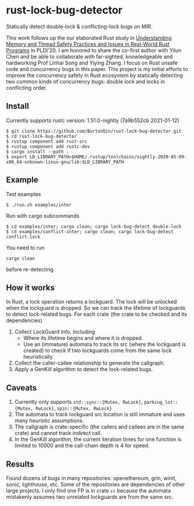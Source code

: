 # rust-lock-bug-detector
Statically detect double-lock &amp; conflicting-lock bugs on MIR.

This work follows up the our elaborated Rust study in [Understanding Memory and Thread Safety Practices and Issues in Real-World Rust Programs](https://songlh.github.io/paper/rust-study.pdf) in PLDI'20.
I am honored to share the co-first author with Yilun Chen and be able to collaborate with far-sighted, knowledgeable and hardworking Prof Linhai Song and Yiying Zhang.
I focus on Rust unsafe code and concurrency bugs in this paper.
This project is my initial efforts to improve the concurrency safety in Rust ecosystem by statically detecting two common kinds of concurrency bugs:
double lock and locks in conflicting order.

## Install
Currently supports rustc version: 1.51.0-nightly (7a9b552cb 2021-01-12)
```
$ git clone https://github.com/BurtonQin/rust-lock-bug-detector.git
$ cd rust-lock-bug-detector
$ rustup component add rust-src
$ rustup component add rustc-dev
$ cargo install --path .
$ export LD_LIBRARY_PATH=$HOME/.rustup/toolchains/nightly-2020-05-09-x86_64-unknown-linux-gnu/lib:$LD_LIBRARY_PATH
```

## Example
Test examples
```
$ ./run.sh examples/inter
```

Run with cargo subcommands
```
$ cd examples/inter; cargo clean; cargo lock-bug-detect double-lock
$ cd examples/conflict-inter; cargo clean; cargo lock-bug-detect conflict-lock
```
You need to run
```
cargo clean
```
before re-detecting.

## How it works
In Rust, a lock operation returns a lockguard. The lock will be unlocked when the lockguard is dropped.
So we can track the lifetime of lockguards to detect lock-related bugs.
For each crate (the crate to be checked and its dependencies)
1. Collect LockGuard info, including
   - Where its lifetime begins and where it is dropped.
   - Use an (immature) automata to track its src (where the lockguard is created) to check if two lockguards come from the same lock heuristically.
2. Collect the caller-callee relationship to generate the callgraph.
3. Apply a GenKill algorithm to detect the lock-related bugs.

## Caveats
1. Currently only supports `std::sync::{Mutex, RwLock}`, `parking_lot::{Mutex, RwLock}`, `spin::{Mutex, RwLock}`
2. The automata to track lockguard src location is still immature and uses many heuristic assumptions.
3. The callgraph is crate-specific (the callers and callees are in the same crate) and cannot track indirect call.
4. In the GenKill algorithm, the current iteration times for one function is limited to 10000 and the call-chain depth is 4 for speed.

## Results
Found dozens of bugs in many repositories: openethereum, grin, winit, sonic, lighthouse, etc.
Some of the repositories are dependencies of other large projects.
I only find one FP is in crate `cc` because the automata mistakenly assumes two unrelated lockguards are from the same src.
